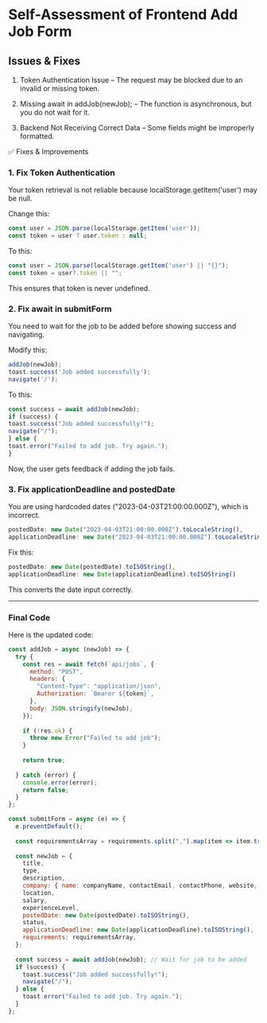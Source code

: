 # Self-Assessment of Frontend Add Job Form 

## Issues & Fixes

1. Token Authentication Issue – The request may be blocked due to an invalid or missing token.

2. Missing await in addJob(newJob); – The function is asynchronous, but you do not wait for it.

3. Backend Not Receiving Correct Data – Some fields might be improperly formatted.

✅ Fixes & Improvements

### 1. Fix Token Authentication

Your token retrieval is not reliable because localStorage.getItem('user') may be null.

Change this:

```javascript
const user = JSON.parse(localStorage.getItem('user'));
const token = user ? user.token : null;
```

To this:

```javascript
const user = JSON.parse(localStorage.getItem('user') || "{}");
const token = user?.token || "";
```

This ensures that token is never undefined.

### 2. Fix await in submitForm

You need to wait for the job to be added before showing success and navigating.

Modify this:
```javascript
addJob(newJob);
toast.success('Job added successfully');
navigate('/');
```

To this:
```javascript
const success = await addJob(newJob);
if (success) {
toast.success("Job added successfully!");
navigate("/");
} else {
toast.error("Failed to add job. Try again.");
}
```

Now, the user gets feedback if adding the job fails.

### 3. Fix applicationDeadline and postedDate

You are using hardcoded dates ("2023-04-03T21:00:00.000Z"), which is incorrect.

```javascript
postedDate: new Date("2023-04-03T21:00:00.000Z").toLocaleString(), 
applicationDeadline: new Date("2023-04-03T21:00:00.000Z").toLocaleString()
```
Fix this:

```javascript
postedDate: new Date(postedDate).toISOString(),
applicationDeadline: new Date(applicationDeadline).toISOString()
```

This converts the date input correctly.

---

### Final Code

Here is the updated code:

```javascript
const addJob = async (newJob) => {
  try {
    const res = await fetch(`api/jobs`, {
      method: "POST",
      headers: {
        "Content-Type": "application/json",
        Authorization: `Bearer ${token}`,
      },
      body: JSON.stringify(newJob),
    });
    
    if (!res.ok) {
      throw new Error("Failed to add job");
    }
    
    return true;
    
  } catch (error) {
    console.error(error);
    return false;
  }
};

const submitForm = async (e) => {
  e.preventDefault();
  
  const requirementsArray = requirements.split(",").map(item => item.trim()).filter(item => item !== "");
  
  const newJob = {
    title,
    type,
    description,
    company: { name: companyName, contactEmail, contactPhone, website, size },
    location,
    salary,
    experienceLevel,
    postedDate: new Date(postedDate).toISOString(),
    status,
    applicationDeadline: new Date(applicationDeadline).toISOString(),
    requirements: requirementsArray,
  };
  
  const success = await addJob(newJob); // Wait for job to be added
  if (success) {
    toast.success("Job added successfully!");
    navigate("/");
  } else {
    toast.error("Failed to add job. Try again.");
  }
};
```
